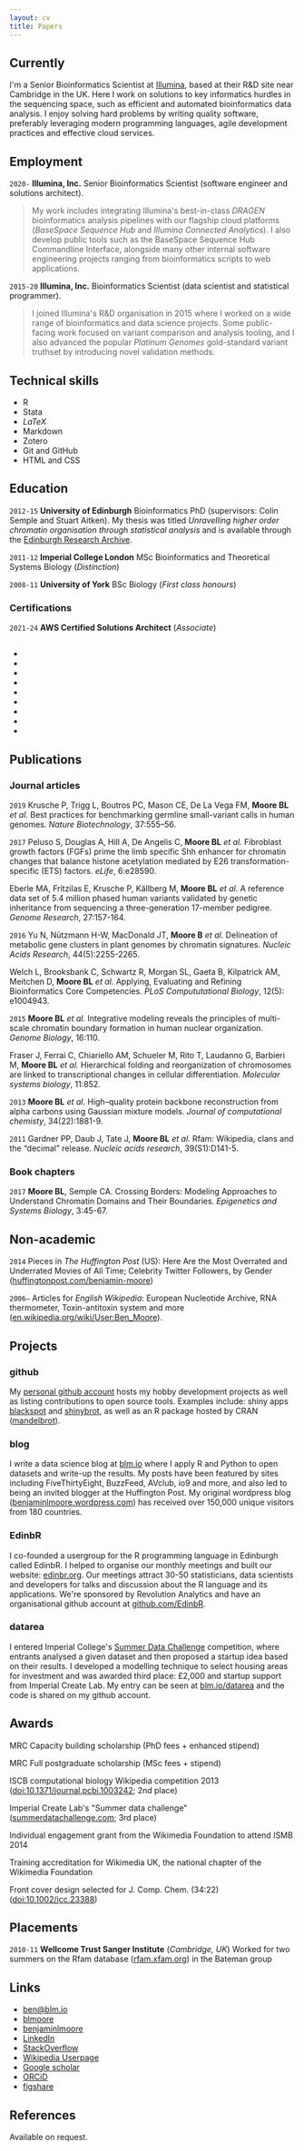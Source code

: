 ```yaml
---
layout: cv
title: Papers
---
```

## Currently

I'm a Senior Bioinformatics Scientist at [Illumina](http://www.illumina.com/), based at their R&D site near Cambridge in the UK. Here I work on solutions to key informatics hurdles in the sequencing space, such as efficient and automated bioinformatics data analysis. I enjoy solving hard problems by writing quality software, preferably leveraging modern programming languages, agile development practices and effective cloud services.

## Employment

`2020-` 
__Illumina, Inc.__ Senior Bioinformatics Scientist (software engineer and solutions architect). 
> My work includes integrating Illumina's best-in-class _DRAGEN_ bioinformatics analysis pipelines with our flagship cloud platforms (_BaseSpace Sequence Hub_ and _Illumina Connected Analytics_). I also develop public tools such as the BaseSpace Sequence Hub Commandline Interface, alongside many other internal software engineering projects ranging from bioinformatics scripts to web applications.

`2015-20` 
__Illumina, Inc.__ Bioinformatics Scientist (data scientist and statistical programmer).
> I joined Illumina's R&D organisation in 2015 where I worked on a wide range of bioinformatics and data science projects. Some public-facing work focused on variant comparison and analysis tooling, and I also advanced the popular _Platinum Genomes_ gold-standard variant truthset by introducing novel validation methods.

## Technical skills

* R
* Stata
* *LaTeX*
* Markdown
* Zotero
* Git and GitHub
* HTML and CSS

## Education

`2012-15`
__University of Edinburgh__ Bioinformatics PhD (supervisors: Colin Semple and Stuart Aitken). My thesis was titled _Unravelling higher order chromatin organisation through statistical analysis_ and is available through the [Edinburgh Research Archive](https://www.era.lib.ed.ac.uk/handle/1842/22906).

`2011-12`
__Imperial College London__ MSc Bioinformatics and Theoretical Systems Biology (_Distinction_)

`2008-11`
__University of York__ BSc Biology (_First class honours_)

### Certifications

`2021-24` __AWS Certified Solutions Architect__ (_Associate_)

## <!--Areas of expertise-->

* <!--Bioinformatics-->
* <!--Software development-->
* <!--Cloud engineering and automation-->
* <!--Single-page applications-->
* <!--Population genomics-->
* <!--Machine learning-->
* <!--Data visualisation-->
* <!--Variant calling-->
* <!--Illumina sequencing data-->

## Publications

### Journal articles
`2019`
Krusche P, Trigg L, Boutros PC, Mason CE, De La Vega FM, __Moore BL__ _et al._ Best practices for benchmarking germline small-variant calls in human genomes. _Nature Biotechnology_, 37:555–56.

`2017`
Peluso S, Douglas A, Hill A, De Angelis C, __Moore BL__ _et al._ Fibroblast growth factors (FGFs) prime the limb specific Shh enhancer for chromatin changes that balance histone acetylation mediated by E26 transformation-specific (ETS) factors. _eLife_, 6:e28590.

Eberle MA, Fritzilas E, Krusche P, Källberg M, __Moore BL__ _et al._ A reference data set of 5.4 million phased human variants validated by genetic inheritance from sequencing a three-generation 17-member pedigree. _Genome Research_, 27:157-164.

`2016`
Yu N, Nützmann H-W, MacDonald JT, __Moore B__ _et al._ Delineation of metabolic gene clusters in plant genomes by chromatin signatures. _Nucleic Acids Research_, 44(5):2255-2265.

Welch L, Brooksbank C, Schwartz R, Morgan SL, Gaeta B, Kilpatrick AM, Meitchen D, __Moore BL__ _et al._ Applying, Evaluating and Refining Bioinformatics Core Competencies. _PLoS Compututational Biology_, 12(5): e1004943.

`2015`
__Moore BL__ _et al._ Integrative modeling reveals the principles of multi-scale chromatin boundary formation in human nuclear organization. _Genome Biology_, 16:110.

Fraser J, Ferrai C, Chiariello AM, Schueler M, Rito T, Laudanno G, Barbieri M, __Moore BL__ _et al._ Hierarchical folding and reorganization of chromosomes are linked to transcriptional changes in cellular differentiation. _Molecular systems biology_, 11:852.

`2013`
__Moore BL__ _et al._ High–quality protein backbone reconstruction from alpha carbons using Gaussian mixture models. _Journal of computational chemisty_, 34(22):1881-9.

`2011`
Gardner PP, Daub J, Tate J, __Moore BL__ _et al._ Rfam: Wikipedia, clans and the “decimal” release. _Nucleic acids research_, 39(S1):D141-5.

### Book chapters

`2017`
__Moore BL__, Semple CA. Crossing Borders: Modeling Approaches to Understand Chromatin Domains and Their Boundaries. _Epigenetics and Systems Biology_, 3:45-67.

## Non-academic

`2014` Pieces in _The Huffington Post_ (US): Here Are the Most Overrated and Underrated Movies of All Time; Celebrity Twitter Followers, by Gender ([huffingtonpost.com/benjamin-moore](http://www.huffingtonpost.com/benjamin-moore/))

`2006–` Articles for _English Wikipedia_: European Nucleotide Archive, RNA thermometer, Toxin-antitoxin system and more ([en.wikipedia.org/wiki/User:Ben_Moore](https://en.wikipedia.org/wiki/User:Ben_Moore)).

## Projects

### github

My [personal github account](https://github.com/blmoore) hosts my hobby development projects as well as listing contributions to open source tools. Examples include: shiny apps [blackspot](https://github.com/blmoore/blackspot) and [shinybrot](https://github.com/blmoore/shinybrot), as well as an R package hosted by CRAN ([mandelbrot](https://github.com/blmoore/mandelbrot)).

### blog

I write a data science blog at [blm.io](http://blm.io/blog) where I apply R and Python to open datasets and write-up the results. My posts have been featured by sites including FiveThirtyEight, BuzzFeed, AVclub, io9 and more, and also led to being an invited blogger at the Huffington Post. My original wordpress blog ([benjaminlmoore.wordpress.com](http://benjaminlmoore.wordpress.com)) has received over 150,000 unique visitors from 180 countries.

### EdinbR

I co-founded a usergroup for the R programming language in Edinburgh called EdinbR. I helped to organise our monthly meetings and built our website: [edinbr.org](http://edinbr.org). Our meetings attract 30-50 statisticians, data scientists and developers for talks and discussion about the R language and its applications. We're sponsored by Revolution Analytics and have an organisational github account at [github.com/EdinbR](https://github.com/EdinbR).

### datarea

I entered Imperial College's [Summer Data Challenge](https://www.imperial.ac.uk/data-science/education/summer-data-challenge/) competition, where entrants analysed a given dataset and then proposed a startup idea based on their results. I developed a modelling technique to select housing areas for investment and was awarded third place: £2,000 and startup support from Imperial Create Lab. My entry can be seen at [blm.io/datarea](http://blm.io/datarea) and the code is shared on my github account.

## Awards

MRC Capacity building scholarship (PhD fees + enhanced stipend)

MRC Full postgraduate scholarship (MSc fees + stipend)

ISCB computational biology Wikipedia competition 2013 ([doi:10.1371/journal.pcbi.1003242](http://dx.doi.org/10.1371/journal.pcbi.1003242); 2nd place)

Imperial Create Lab's "Summer data challenge" ([summerdatachallenge.com](http://summerdatachallenge.com); 3rd place)

Individual engagement grant from the Wikimedia Foundation to attend ISMB 2014

Training accreditation for Wikimedia UK, the national chapter of the Wikimedia Foundation

Front cover design selected for J. Comp. Chem. (34:22) ([doi:10.1002/jcc.23388](http://dx.doi.org/10.1002/jcc.23388))

## Placements

`2010-11`
__Wellcome Trust Sanger Institute__ (_Cambridge, UK_)
Worked for two summers on the Rfam database ([rfam.xfam.org](http://rfam.xfam.org)) in the Bateman group


## Links

<!-- fa are fontawesome, ai are academicons -->
* <i class="fa fa-envelope"></i> <a href="mailto:ben@blm.io">ben@blm.io</a><br />
* <i class="fa fa-github"></i> <a href="http://github.com/blmoore">blmoore</a><br />
* <i class="fa fa-twitter"></i> <a href="http://twitter.com/benjaminlmoore">benjaminlmoore</a><br />
* <i class="fa fa-linkedin"></i> <a href="https://www.linkedin.com/in/blmoore/">LinkedIn</a>
* <i class="fa fa-stack-overflow"></i> <a href="http://stackoverflow.com/users/1274516/blmoore">StackOverflow</a>
* <i class="fa fa-wikipedia"></i> <a href="https://en.wikipedia.org/wiki/User:Ben_Moore">Wikipedia Userpage</a><br />
* <i class="ai ai-google-scholar"></i> <a href="http://scholar.google.com/citations?user=YMxsGpsAAAAJ">Google scholar</a>
* <i class="ai ai-orcid"></i> <a href="https://orcid.org/0000-0002-4074-1933">ORCiD</a>
* <i class="ai ai-figshare"></i> <a href="https://figshare.com/authors/Benjamin_Moore/99461">figshare</a>

## References

Available on request.

<!-- ### Footer

Last updated: May 2013 -->
